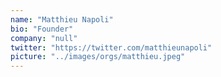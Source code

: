 ```yaml
---
name: "Matthieu Napoli"
bio: "Founder"
company: "null"
twitter: "https://twitter.com/matthieunapoli"
picture: "../images/orgs/matthieu.jpeg"
---
```

